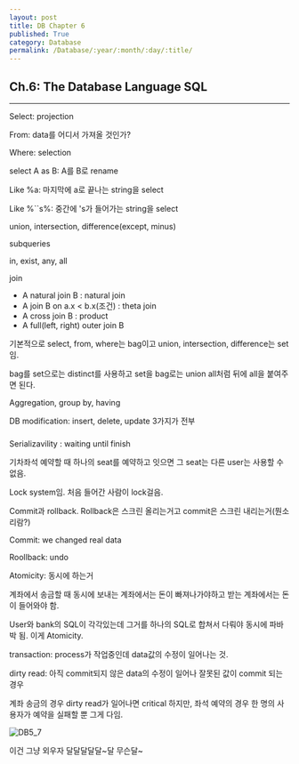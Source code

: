 ```yaml
---
layout: post
title: DB Chapter 6
published: True
category: Database
permalink: /Database/:year/:month/:day/:title/
---
```


## Ch.6: The Database Language SQL

------------

Select: projection

From: data를 어디서 가져올 것인가?

Where: selection

select A as B: A를 B로 rename

Like %a: 마지막에 a로 끝나는 string을 select

Like %``s%: 중간에 's가 들어가는 string을 select

union, intersection, difference(except, minus)

subqueries

in, exist, any, all

join

* A natural join B : natural join
* A join B on a.x < b.x(조건) : theta join
* A cross join B : product
* A full(left, right) outer join B

기본적으로 select, from, where는 bag이고 union, intersection, difference는 set임.

bag를 set으로는 distinct를 사용하고 set을 bag로는 union all처럼 뒤에 all을 붙여주면 된다.

Aggregation, group by, having

DB modification: insert, delete, update 3가지가 전부

###



Serializavility : waiting until finish

기차좌석 예약할 때 하나의 seat를 예약하고 잇으면 그 seat는 다른 user는 사용할 수 없음.

Lock system임. 처음 들어간 사람이 lock걸음.

Commit과 rollback. Rollback은 스크린 올리는거고 commit은 스크린 내리는거(뭔소리람?)

Commit: we changed real data

Roollback: undo



Atomicity: 동시에 하는거 

계좌에서 송금할 때 동시에 보내는 계좌에서는 돈이 빠져나가야하고 받는 계좌에서는 돈이 들어와야 함.

User와 bank의 SQL이 각각있는데 그거를 하나의 SQL로 합쳐서 다뤄야 동시에 파바박 됨. 이게 Atomicity.



transaction: process가 작업중인데 data값의 수정이 일어나는 것.

dirty read: 아직 commit되지 않은 data의 수정이 일어나 잘못된 값이 commit 되는 경우

계좌 송금의 경우 dirty read가 일어나면 critical 하지만, 좌석 예약의 경우 한 명의 사용자가 예약을 실패할 뿐 그게 다임.



![DB5_7](https://user-images.githubusercontent.com/43085342/58639036-175b3400-8331-11e9-95f8-0e36170a46f0.png)

이건 그냥 외우자 달달달달달~달 무슨달~


